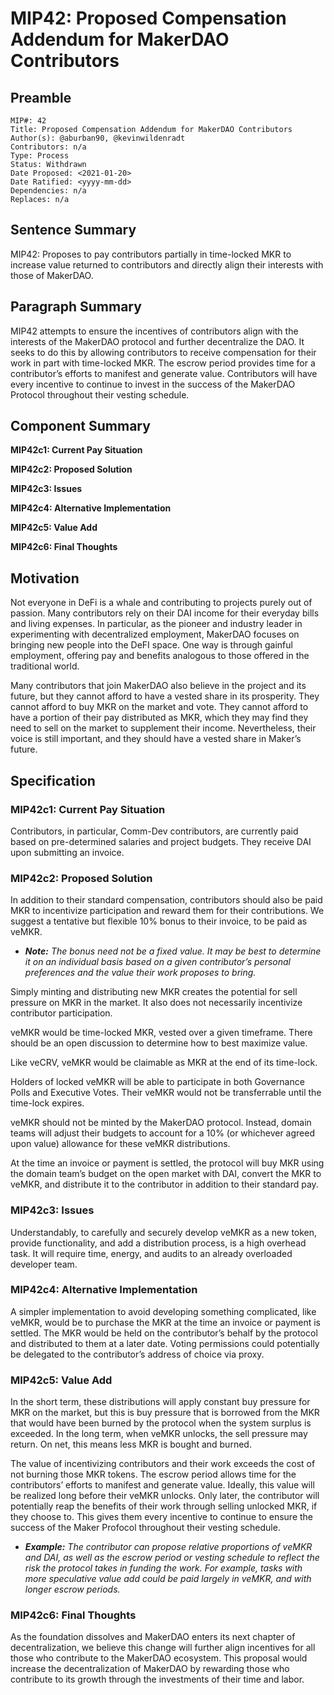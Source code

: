 # MIP42: Proposed Compensation Addendum for MakerDAO Contributors

## Preamble

```
MIP#: 42
Title: Proposed Compensation Addendum for MakerDAO Contributors
Author(s): @aburban90, @kevinwildenradt 
Contributors: n/a
Type: Process
Status: Withdrawn
Date Proposed: <2021-01-20>
Date Ratified: <yyyy-mm-dd>
Dependencies: n/a
Replaces: n/a
```
## Sentence Summary

MIP42: Proposes to pay contributors partially in time-locked MKR to increase value returned to contributors and directly align their interests with those of MakerDAO.

## Paragraph Summary

MIP42 attempts to ensure the incentives of contributors align with the interests of the MakerDAO protocol and further decentralize the DAO. It seeks to do this by allowing contributors to receive compensation for their work in part with time-locked MKR. The escrow period provides time for a contributor’s efforts to manifest and generate value. Contributors will have every incentive to continue to invest in the success of the MakerDAO Protocol throughout their vesting schedule.

## Component Summary

**MIP42c1: Current Pay Situation**

**MIP42c2: Proposed Solution**

**MIP42c3: Issues**

**MIP42c4: Alternative Implementation**

**MIP42c5: Value Add**

**MIP42c6: Final Thoughts**

## Motivation

Not everyone in DeFi is a whale and contributing to projects purely out of passion. Many contributors rely on their DAI income for their everyday bills and living expenses. In particular, as the pioneer and industry leader in experimenting with decentralized employment, MakerDAO focuses on bringing new people into the DeFI space. One way is through gainful employment, offering pay and benefits analogous to those offered in the traditional world.

Many contributors that join MakerDAO also believe in the project and its future, but they cannot afford to have a vested share in its prosperity. They cannot afford to buy MKR on the market and vote. They cannot afford to have a portion of their pay distributed as MKR, which they may find they need to sell on the market to supplement their income. Nevertheless, their voice is still important, and they should have a vested share in Maker’s future.

## Specification

### MIP42c1: Current Pay Situation

Contributors, in particular, Comm-Dev contributors, are currently paid based on pre-determined salaries and project budgets. They receive DAI upon submitting an invoice.

### MIP42c2: Proposed Solution

In addition to their standard compensation, contributors should also be paid MKR to incentivize participation and reward them for their contributions. We suggest a tentative but flexible 10% bonus to their invoice, to be paid as veMKR. 

 - ***Note:** The bonus need not be a fixed value. It may be best to determine it on an individual basis based on a given contributor’s personal preferences and the value their work proposes to bring.*

Simply minting and distributing new MKR creates the potential for sell pressure on MKR in the market. It also does not necessarily incentivize contributor participation.

veMKR would be time-locked MKR, vested over a given timeframe. There should be an open discussion to determine how to best maximize value.

Like veCRV, veMKR would be claimable as MKR at the end of its time-lock.

Holders of locked veMKR will be able to participate in both Governance Polls and Executive Votes. Their veMKR would not be transferrable until the time-lock expires.

veMKR should not be minted by the MakerDAO protocol. Instead, domain teams will adjust their budgets to account for a 10% (or whichever agreed upon value) allowance for these veMKR distributions.

At the time an invoice or payment is settled, the protocol will buy MKR using the domain team’s budget on the open market with DAI, convert the MKR to veMKR, and distribute it to the contributor in addition to their standard pay.

### MIP42c3: Issues

Understandably, to carefully and securely develop veMKR as a new token, provide functionality, and add a distribution process, is a high overhead task. It will require time, energy, and audits to an already overloaded developer team.

### MIP42c4: Alternative Implementation

A simpler implementation to avoid developing something complicated, like veMKR, would be to purchase the MKR at the time an invoice or payment is settled. The MKR would be held on the contributor’s behalf by the protocol and distributed to them at a later date. Voting permissions could potentially be delegated to the contributor’s address of choice via proxy.

### MIP42c5: Value Add

In the short term, these distributions will apply constant buy pressure for MKR on the market, but this is buy pressure that is borrowed from the MKR that would have been burned by the protocol when the system surplus is exceeded. In the long term, when veMKR unlocks, the sell pressure may return. On net, this means less MKR is bought and burned.

The value of incentivizing contributors and their work exceeds the cost of not burning those MKR tokens. The escrow period allows time for the contributors’ efforts to manifest and generate value. Ideally, this value will be realized long before their veMKR unlocks. Only later, the contributor will potentially reap the benefits of their work through selling unlocked MKR, if they choose to. This gives them every incentive to continue to ensure the success of the Maker Profocol throughout their vesting schedule.

- ***Example:** The contributor can propose relative proportions of veMKR and DAI, as well as the escrow period or vesting schedule to reflect the risk the protocol takes in funding the work. For example, tasks with more speculative value add could be paid largely in veMKR, and with longer escrow periods.*

### MIP42c6: Final Thoughts

As the foundation dissolves and MakerDAO enters its next chapter of decentralization, we believe this change will further align incentives for all those who contribute to the MakerDAO ecosystem. This proposal would increase the decentralization of MakerDAO by rewarding those who contribute to its growth through the investments of their time and labor.
